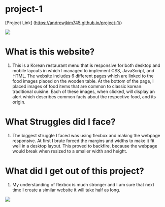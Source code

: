 # project-1


[Project Link] (https://andrewjkim745.github.io/project-1/)



![](https://media.giphy.com/media/U78QMghyDQ1c6H6UbZ/giphy.gif)


# What is this website?
1. This is a Korean restaurant menu that is responsive for both desktop and mobile layouts in which I managed to implement CSS, JavaScript, and HTML. The website includes 6 different pages which are linked to the food images placed on the wooden table. At the bottom of the page, I placed images of food items that are common to classic korean traditional cuisine. Each of these images, when clicked, will display an alert which describes common facts about the respective food, and its origin.

# What Struggles did I face?
1. The biggest struggle I faced was using flexbox and making the webpage responsive. At first I brute forced the margins and widths to make it fit well in a desktop layout. This proved to backfire, because the webpage would break when resized to a smaller width and height. 

# What did I get out of this project?
1. My understanding of flexbox is much stronger and I am sure that next time I create a similar website it will take half as long. 


![](https://media.giphy.com/media/gfr4zBDGWIqLlbShul/giphy.gif)
